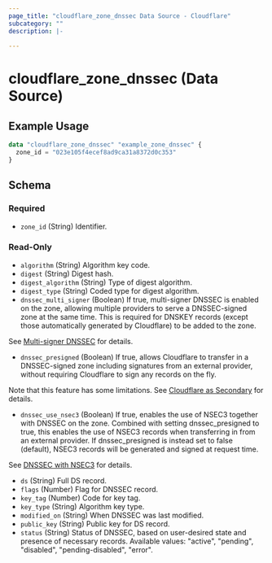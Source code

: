 ```yaml
---
page_title: "cloudflare_zone_dnssec Data Source - Cloudflare"
subcategory: ""
description: |-
  
---
```


# cloudflare_zone_dnssec (Data Source)



## Example Usage

```terraform
data "cloudflare_zone_dnssec" "example_zone_dnssec" {
  zone_id = "023e105f4ecef8ad9ca31a8372d0c353"
}
```

<!-- schema generated by tfplugindocs -->
## Schema

### Required

- `zone_id` (String) Identifier.

### Read-Only

- `algorithm` (String) Algorithm key code.
- `digest` (String) Digest hash.
- `digest_algorithm` (String) Type of digest algorithm.
- `digest_type` (String) Coded type for digest algorithm.
- `dnssec_multi_signer` (Boolean) If true, multi-signer DNSSEC is enabled on the zone, allowing multiple
providers to serve a DNSSEC-signed zone at the same time.
This is required for DNSKEY records (except those automatically
generated by Cloudflare) to be added to the zone.

See [Multi-signer DNSSEC](https://developers.cloudflare.com/dns/dnssec/multi-signer-dnssec/) for details.
- `dnssec_presigned` (Boolean) If true, allows Cloudflare to transfer in a DNSSEC-signed zone
including signatures from an external provider, without requiring
Cloudflare to sign any records on the fly.

Note that this feature has some limitations.
See [Cloudflare as Secondary](https://developers.cloudflare.com/dns/zone-setups/zone-transfers/cloudflare-as-secondary/setup/#dnssec) for details.
- `dnssec_use_nsec3` (Boolean) If true, enables the use of NSEC3 together with DNSSEC on the zone.
Combined with setting dnssec_presigned to true, this enables the use of
NSEC3 records when transferring in from an external provider.
If dnssec_presigned is instead set to false (default), NSEC3 records will be
generated and signed at request time.

See [DNSSEC with NSEC3](https://developers.cloudflare.com/dns/dnssec/enable-nsec3/) for details.
- `ds` (String) Full DS record.
- `flags` (Number) Flag for DNSSEC record.
- `key_tag` (Number) Code for key tag.
- `key_type` (String) Algorithm key type.
- `modified_on` (String) When DNSSEC was last modified.
- `public_key` (String) Public key for DS record.
- `status` (String) Status of DNSSEC, based on user-desired state and presence of necessary records.
Available values: "active", "pending", "disabled", "pending-disabled", "error".


